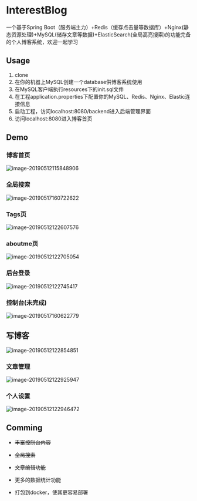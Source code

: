 # InterestBlog

一个基于Spring Boot（服务端主力）+Redis（缓存点击量等数据库）+Nginx(静态资源处理)+MySQL(储存文章等数据)+ElasticSearch(全局高亮搜索)的功能完备的个人博客系统，欢迎一起学习

## Usage

1. clone
2. 在你的机器上MySQL创建一个database供博客系统使用
3. 在MySQL客户端执行resources下的init.sql文件
4. 在工程application.properties下配置你的MySQL、Redis、Nginx、Elastic连接信息
5. 启动工程，访问localhost:8080/backend进入后端管理界面
6. 访问localhost:8080进入博客首页

## Demo

### 博客首页

![image-20190512115848906](https://ws3.sinaimg.cn/large/006tNc79gy1g2yeckmqkbj31ha0quwjs.jpg)

### 全局搜索

![image-20190517160722622](http://ww1.sinaimg.cn/large/006tNc79gy1g34dmmkpipj31j60u0u0x.jpg)

### Tags页

![image-20190512122607576](https://ws4.sinaimg.cn/large/006tNc79gy1g2yf4zdazhj31hc0qxjsp.jpg)

### aboutme页

![image-20190512122705054](https://ws3.sinaimg.cn/large/006tNc79gy1g2yf5ydvmsj31hb0qvad9.jpg)

### 后台登录

![image-20190512122745417](https://ws3.sinaimg.cn/large/006tNc79gy1g2yf76sjvlj31hb0qtjsa.jpg)

### 控制台(未完成)

![image-20190517160622779](http://ww3.sinaimg.cn/large/006tNc79gy1g34dln2vk7j31iq0u07ek.jpg)

## 写博客

![image-20190512122854851](https://ws4.sinaimg.cn/large/006tNc79gy1g2yf7xajt2j31hc0qwgmy.jpg)

### 文章管理

![image-20190512122925947](https://ws2.sinaimg.cn/large/006tNc79gy1g2yf8dzeatj31hb0r0tav.jpg)

### 个人设置

![image-20190512122946472](https://ws4.sinaimg.cn/large/006tNc79gy1g2yf8nztm5j31hc0r0af6.jpg)

## Comming

* ~~丰富控制台内容~~ 
* ~~全局搜索~~
* ~~文章编辑功能~~

* 更多的数据统计功能
* 打包到docker，使其更容易部署